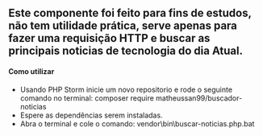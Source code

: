 ## Este componente foi feito para fins de estudos, não tem utilidade prática, serve apenas para fazer uma requisição HTTP e buscar as principais noticias de tecnologia do dia Atual.

#### Como utilizar

- Usando PHP Storm inicie um novo repositorio e rode o seguinte comando no terminal: composer require matheussan99/buscador-noticias
- Espere as dependências serem instaladas.
- Abra o terminal e cole o comando: vendor\bin\buscar-noticias.php.bat

